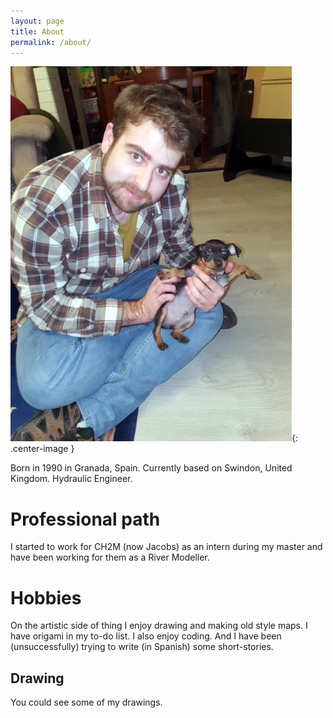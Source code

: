 ```yaml
---
layout: page
title: About
permalink: /about/
---
```


![_config.yml](/images/about/me.jpg "_config.yml"){: .center-image }

Born in 1990 in Granada, Spain. Currently based on Swindon, United Kingdom. Hydraulic Engineer.

# Professional path

I started to work for CH2M (now Jacobs) as an intern during my master and have been working for them as a River Modeller.

# Hobbies

On the artistic side of thing I enjoy drawing and making old style maps. I have origami in my to-do list. I also enjoy coding. And I have been (unsuccessfully) trying to write (in Spanish) some short-stories.

## Drawing

You could see some of my drawings.

<!-- 
### Contact me

[email@domain.com](mailto:email@domain.com) -->